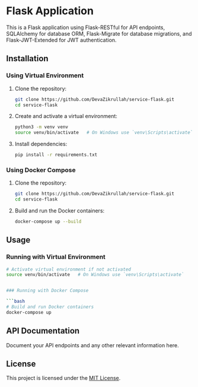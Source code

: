 # Flask Application

This is a Flask application using Flask-RESTful for API endpoints, SQLAlchemy for database ORM, Flask-Migrate for database migrations, and Flask-JWT-Extended for JWT authentication.

## Installation

### Using Virtual Environment

1. Clone the repository:

   ```bash
   git clone https://github.com/DevaZikrullah/service-flask.git
   cd service-flask
   ```

2. Create and activate a virtual environment:

   ```bash
   python3 -m venv venv
   source venv/bin/activate   # On Windows use `venv\Scripts\activate`
   ```

3. Install dependencies:

   ```bash
   pip install -r requirements.txt
   ```

### Using Docker Compose

1. Clone the repository:

   ```bash
   git clone https://github.com/DevaZikrullah/service-flask.git
   cd service-flask
   ```

2. Build and run the Docker containers:

   ```bash
   docker-compose up --build
   ```

## Usage

### Running with Virtual Environment

```bash
# Activate virtual environment if not activated
source venv/bin/activate   # On Windows use `venv\Scripts\activate`


### Running with Docker Compose

```bash
# Build and run Docker containers
docker-compose up
```


## API Documentation

Document your API endpoints and any other relevant information here.

## License

This project is licensed under the [MIT License](LICENSE).
